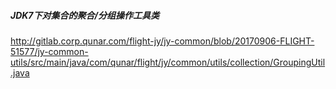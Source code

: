 ##### JDK7下对集合的聚合/分组操作工具类
http://gitlab.corp.qunar.com/flight-jy/jy-common/blob/20170906-FLIGHT-51577/jy-common-utils/src/main/java/com/qunar/flight/jy/common/utils/collection/GroupingUtil.java